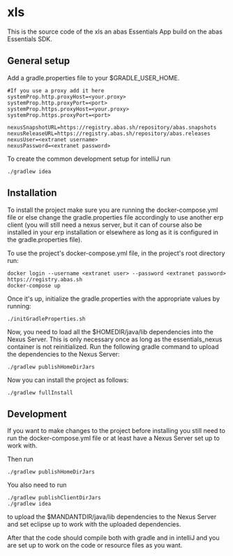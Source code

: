 # xls
This is the source code of the xls an abas Essentials App build on the abas Essentials SDK.

## General setup
Add a gradle.properties file to your $GRADLE_USER_HOME.

```
#If you use a proxy add it here
systemProp.http.proxyHost=<your.proxy>
systemProp.http.proxyPort=<port>
systemProp.https.proxyHost=<your.proxy>
systemProp.https.proxyPort=<port>

nexusSnapshotURL=https://registry.abas.sh/repository/abas.snapshots
nexusReleaseURL=https://registry.abas.sh/repository/abas.releases
nexusUser=<extranet username>
nexusPassword=<extranet password>
```

To create the common development setup for intelliJ run
```shell
./gradlew idea
```

## Installation
To install the project make sure you are running the docker-compose.yml file or else change the gradle.properties file accordingly to use another erp client (you will still need a nexus server, but it can of course also be installed in your erp installation or elsewhere as long as it is configured in the gradle.properties file).

To use the project's docker-compose.yml file, in the project's root directory run:
```shell
docker login --username <extranet user> --password <extranet password> https://registry.abas.sh
docker-compose up
```

Once it's up, initialize the gradle.properties with the appropriate values by running:
```shell
./initGradleProperties.sh
```

Now, you need to load all the $HOMEDIR/java/lib dependencies into the Nexus Server. This is only necessary once as long as the essentials_nexus container is not reinitialized. Run the following gradle command to upload the dependencies to the Nexus Server:
```shell
./gradlew publishHomeDirJars
```

Now you can install the project as follows:
```shell
./gradlew fullInstall
```
## Development
If you want to make changes to the project before installing you still need to run the docker-compose.yml file or at least have a Nexus Server set up to work with.

Then run
```shell
./gradlew publishHomeDirJars
```

You also need to run
```shell
./gradlew publishClientDirJars
./gradlew idea
```
to upload the $MANDANTDIR/java/lib dependencies to the Nexus Server and set eclipse up to work with the uploaded dependencies.

After that the code should compile both with gradle and in intelliJ and you are set up to work on the code or resource files as you want.
